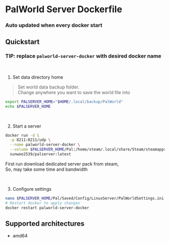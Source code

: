 # PalWorld Server Dockerfile

### Auto updated when every docker start

## Quickstart
### TIP: replace `palworld-server-docker` with desired docker name

<br>

1. Set data directory home
> Set world data backup folder.  
> Change anywhere you want to save the world file into
```bash
export PALSERVER_HOME="$HOME/.local/backup/PalWorld"
echo $PALSERVER_HOME
```

<br>

2. Start a server
```bash
docker run -d \
  -p 8211:8211/udp \
  --name palworld-server-docker \
  --volume $PALSERVER_HOME/Pal:/home/steam/.local/share/Steam/steamapps/common/PalServer/Pal \
  sunwoo2539/palserver:latest
```
First run download dedicated server pack from steam,  
So, may take some time and bandwidth

<br>

3. Configure settings
```bash
nano $PALSERVER_HOME/Pal/Saved/Config/LinuxServer/PalWorldSettings.ini
# Restart docker to apply changes
docker restart palworld-server-docker
```

## Supported architectures
- amd64
